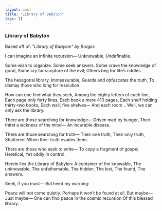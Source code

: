 ```yaml
---
layout: post
title: "Library of Babylon"
tags: []
---
```


### **Library of Babylon**

Based off of: "*Library of Babylon" by Borges*  
 
I can imagine an infinite recursion—
Unknowable,
Undefinable.

Some wish to organize.
Some seek answers.
Some crave the knowledge of good,
Some cry for scripture of the evil;
Others beg for life’s riddles.

The hexagonal library,
Immeasurable,
Guards and obfuscates the truth,
To dismay those who long for resolution.

How can one find what they seek,
Among the eighty letters of each line,
Each page only forty lines,
Each book a mere 410 pages,
Each shelf holding thirty-two books,
Each wall, five shelves—
And each room…
Well, we can only ask the library.

There are those searching for knowledge—
Driven mad by hunger,
Their thirst a sickness of the mind—
An incurable disease.
  
There are those searching for truth—
Their one truth,
Their only truth,
Shattered,
When their truth evades them.

There are those who seek to write—
To copy a fragment of gospel,
Heretical,
Yet oddly in control.

Herein lies the Library of Babylon:
A container of the knowable,
The unknowable,
The unfathomable,
The hidden,
The lost,
The found,
The answers.

Seek, if you must—
But heed my warning:

Peace will not come quietly.
Perhaps it won’t be found at all.
But maybe—
Just maybe—
One can find peace
In the cosmic recursion
Of this blessed library.